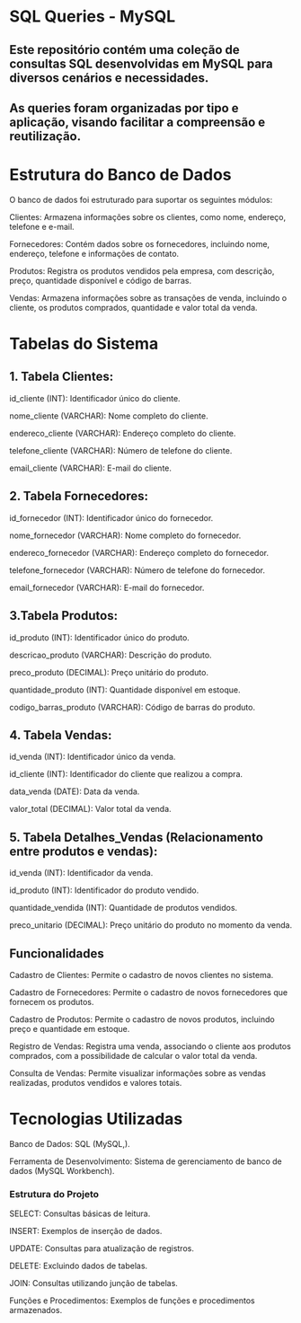 # SQL Queries - MySQL

## Este repositório contém uma coleção de consultas SQL desenvolvidas em MySQL para diversos cenários e necessidades. 
## As queries foram organizadas por tipo e aplicação, visando facilitar a compreensão e reutilização.

# Estrutura do Banco de Dados

O banco de dados foi estruturado para suportar os seguintes módulos:

Clientes: Armazena informações sobre os clientes, como nome, endereço, telefone e e-mail.

Fornecedores: Contém dados sobre os fornecedores, incluindo nome, endereço, telefone e informações de contato.

Produtos: Registra os produtos vendidos pela empresa, com descrição, preço, quantidade disponível e código de barras.

Vendas: Armazena informações sobre as transações de venda, incluindo o cliente, os produtos comprados, quantidade e valor total da venda.

# Tabelas do Sistema
## 1. Tabela Clientes:

id_cliente (INT): Identificador único do cliente.

nome_cliente (VARCHAR): Nome completo do cliente.

endereco_cliente (VARCHAR): Endereço completo do cliente.

telefone_cliente (VARCHAR): Número de telefone do cliente.

email_cliente (VARCHAR): E-mail do cliente.

## 2. Tabela Fornecedores:

id_fornecedor (INT): Identificador único do fornecedor.

nome_fornecedor (VARCHAR): Nome completo do fornecedor.

endereco_fornecedor (VARCHAR): Endereço completo do fornecedor.

telefone_fornecedor (VARCHAR): Número de telefone do fornecedor.

email_fornecedor (VARCHAR): E-mail do fornecedor. 

## 3.Tabela Produtos:

id_produto (INT): Identificador único do produto.

descricao_produto (VARCHAR): Descrição do produto.

preco_produto (DECIMAL): Preço unitário do produto.

quantidade_produto (INT): Quantidade disponível em estoque.

codigo_barras_produto (VARCHAR): Código de barras do produto.

## 4. Tabela Vendas:

id_venda (INT): Identificador único da venda.

id_cliente (INT): Identificador do cliente que realizou a compra.

data_venda (DATE): Data da venda.

valor_total (DECIMAL): Valor total da venda.

## 5. Tabela Detalhes_Vendas (Relacionamento entre produtos e vendas):

id_venda (INT): Identificador da venda.

id_produto (INT): Identificador do produto vendido.

quantidade_vendida (INT): Quantidade de produtos vendidos.

preco_unitario (DECIMAL): Preço unitário do produto no momento da venda.

## Funcionalidades

Cadastro de Clientes: Permite o cadastro de novos clientes no sistema.

Cadastro de Fornecedores: Permite o cadastro de novos fornecedores que fornecem os produtos.

Cadastro de Produtos: Permite o cadastro de novos produtos, incluindo preço e quantidade em estoque.

Registro de Vendas: Registra uma venda, associando o cliente aos produtos comprados, com a possibilidade de calcular o valor total da venda.

Consulta de Vendas: Permite visualizar informações sobre as vendas realizadas, produtos vendidos e valores totais.

# Tecnologias Utilizadas

Banco de Dados: SQL (MySQL,).

Ferramenta de Desenvolvimento: Sistema de gerenciamento de banco de dados (MySQL Workbench).


### Estrutura do Projeto

SELECT: Consultas básicas de leitura.

INSERT: Exemplos de inserção de dados.

UPDATE: Consultas para atualização de registros.

DELETE: Excluindo dados de tabelas.

JOIN: Consultas utilizando junção de tabelas.

Funções e Procedimentos: Exemplos de funções e procedimentos armazenados.

